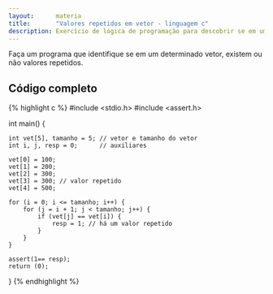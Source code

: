 ```yaml
---
layout:      materia
title:       "Valores repetidos em vetor - linguagem c"
description: Exercício de lógica de programação para descobrir se em um determinado vetor existem ou não valores repetidos.
---
```


Faça um programa que identifique se em um determinado vetor, existem ou não valores repetidos.


Código completo
---

{% highlight c %}
#include <stdio.h>
#include <assert.h>

int main() {

    int vet[5], tamanho = 5; // vetor e tamanho do vetor
    int i, j, resp = 0;      // auxiliares

    vet[0] = 100;
    vet[1] = 200;
    vet[2] = 300;
    vet[3] = 300; // valor repetido
    vet[4] = 500;

    for (i = 0; i <= tamanho; i++) {
        for (j = i + 1; j < tamanho; j++) {
            if (vet[j] == vet[i]) {
                resp = 1; // há um valor repetido
            }
        }
    }

    assert(1== resp);
    return (0);
}
{% endhighlight %}